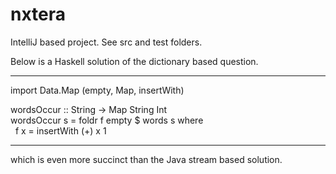# nxtera
IntelliJ based project. See src and test folders.


Below is a Haskell solution  of the dictionary based question.

----------
import Data.Map (empty, Map, insertWith)

wordsOccur :: String -> Map String Int <br />
wordsOccur s  = foldr f empty $ words s where <br />
      &nbsp;&nbsp;f x  = insertWith (+) x 1
    
----------

which is even more succinct than the Java stream based solution.
